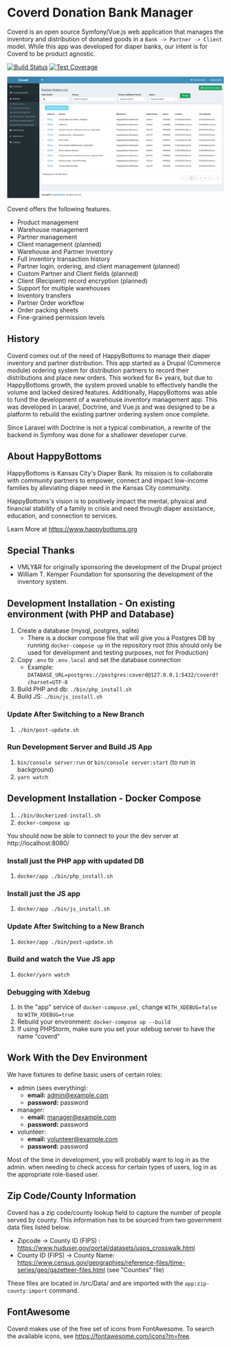 # Coverd Donation Bank Manager

Coverd is an open source Symfony/Vue.js web application that manages the inventory and distribution of donated goods in a `Bank -> Partner -> Client` model. While this app was developed for diaper banks, our intent is for Coverd to be product agnostic.

[![Build Status](https://travis-ci.org/happybottoms/coverd.svg?branch=master)](https://travis-ci.org/happybottoms/coverd)
[![Test Coverage](https://api.codeclimate.com/v1/badges/9faff8ad8d54cabb1ab8/test_coverage)](https://codeclimate.com/github/happybottoms/coverd/test_coverage)

![Coverd Screenshot](doc/screenshot.png)

Coverd offers the following features.

- Product management
- Warehouse management
- Partner management
- Client management (planned)
- Warehouse and Partner Inventory
- Full inventory transaction history
- Partner login, ordering, and client management (planned)
- Custom Partner and Client fields (planned)
- Client (Recipient) record encryption (planned)
- Support for multiple warehouses
- Inventory transfers
- Partner Order workflow
- Order packing sheets
- Fine-grained permission levels

## History

Coverd comes out of the need of HappyBottoms to manage their diaper inventory and partner distribution. This app started as a Drupal (Commerce module) ordering system for distribution partners to record their distributions and place new orders. This worked for 6+ years, but due to HappyBottoms growth, the system proved unable to effectively handle the volume and lacked desired features. Additionally, HappyBottoms was able to fund the development of a warehouse inventory management app. This was developed in Laravel, Doctrine, and Vue.js and was designed to be a platform to rebuild the existing partner ordering system once complete.

Since Laravel with Doctrine is not a typical combination, a rewrite of the backend in Symfony was done for a shallower developer curve.

## About HappyBottoms

HappyBottoms is Kansas City's Diaper Bank. Its mission is to collaborate with community partners to empower, connect and impact low-income families by alleviating diaper need in the Kansas City community. 

HappyBottoms's vision is to positively impact the mental, physical and financial stability of a family in crisis and need through diaper assistance, education, and connection to services.

Learn More at https://www.happybottoms.org

## Special Thanks

- VMLY&R for originally sponsoring the development of the Drupal project
- William T. Kemper Foundation for sponsoring the development of the inventory system.

## Development Installation - On existing environment (with PHP and Database)

1. Create a database (mysql, postgres, sqlite)
    - There is a docker compose file that will give you a Postgres DB by running `docker-compose up` in the repository root (this should only be used for development and testing purposes, not for Production)
1. Copy `.env` to `.env.local` and set the database connection
    - Example: `DATABASE_URL=postgres://postgres:coverd@127.0.0.1:5432/coverd?charset=UTF-8`
1. Build PHP and db: `./bin/php_install.sh`
1. Build JS: `./bin/js_install.sh`

### Update After Switching to a New Branch

1. `./bin/post-update.sh`

### Run Development Server and Build JS App

1. `bin/console server:run` or `bin/console server:start` (to run in background)
1. `yarn watch`


## Development Installation - Docker Compose

1. `./bin/dockerized-install.sh`
1. `docker-compose up`

You should now be able to connect to your the dev server at http://localhost:8080/

### Install just the PHP app with updated DB

1. `docker/app ./bin/php_install.sh`

### Install just the JS app

1. `docker/app ./bin/js_install.sh`

### Update After Switching to a New Branch

1. `docker/app ./bin/post-update.sh`

### Build and watch the Vue JS app

1. `docker/yarn watch`

### Debugging with Xdebug

1. In the "app" service of `docker-compose.yml`, change `WITH_XDEBUG=false` to `WITH_XDEBUG=true`
1. Rebuild your environment: `docker-compose up --build`
1. If using PHPStorm, make sure you set your xdebug server to have the name "coverd"

## Work With the Dev Environment

We have fixtures to define basic users of certain roles:

  - admin (sees everything):
    - **email:** admin@example.com
    - **password:** password
  - manager:
    - **email:** manager@example.com
    - **password:** password
  - volunteer:
    - **email:** volunteer@example.com
    - **password:** password
      
Most of the time in development, you will probably want to log in as the admin. when needing to check access for certain types of users, log in as the appropriate role-based user.

## Zip Code/County Information

Coverd has a zip code/county lookup field to capture the number of people served by county. This information has to be sourced from two government data files listed below.

* Zipcode -> County ID (FIPS) : https://www.huduser.gov/portal/datasets/usps_crosswalk.html
* County ID (FIPS) -> County Name: https://www.census.gov/geographies/reference-files/time-series/geo/gazetteer-files.html (see "Counties" file)

These files are located in /src/Data/ and are imported with the `app:zip-county:import` command.

## FontAwesome

Coverd makes use of the free set of icons from FontAwesome. To search the available icons, see https://fontawesome.com/icons?m=free.